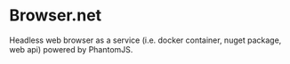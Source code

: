  # Browser.net

Headless web browser as a service (i.e. docker container, nuget package, web api) powered by PhantomJS.
